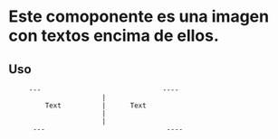 # Este comoponente es una imagen con textos encima de ellos.

## Uso

```
     ---                              ----
                       |
         Text          |      Text
                       |
                       |
      ---                              ----

``` 